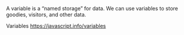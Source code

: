 A variable is a “named storage” for data. We can use variables to store goodies, visitors, and other data.

Variables
https://javascript.info/variables